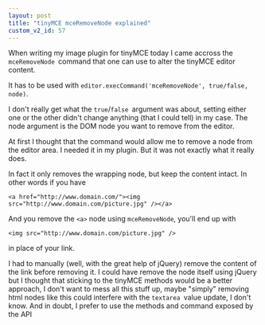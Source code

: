 ```yaml
---
layout: post
title: "tinyMCE mceRemoveNode explained"
custom_v2_id: 57
---
```


When writing my image plugin for tinyMCE today I came accross the
`mceRemoveNode `command that one can use to alter the tinyMCE editor content.

It has to be used with `editor.execCommand('mceRemoveNode', true/false,
node)`.

I don't really get what the `true`/`false `argument was about, setting either
one or the other didn't change anything (that I could tell) in my case. The
node argument is the DOM node you want to remove from the editor.

At first I thought that the command would allow me to remove a node from the
editor area. I needed it in my plugin. But it was not exactly what it really
does.

In fact it only removes the wrapping node, but keep the content intact. In
other words if you have

    
    <a href="http://www.domain.com/"><img src="http://www.domain.com/picture.jpg" /></a>

And you remove the `<a>` node using `mceRemoveNode`, you'll end up with

    
    <img src="http://www.domain.com/picture.jpg" />

in place of your link.

I had to manually (well, with the great help of jQuery) remove the content of
the link before removing it. I could have remove the node itself using jQuery
but I thought that sticking to the tinyMCE methods would be a better approach,
I don't want to mess all this stuff up, maybe "simply" removing html nodes
like this could interfere with the `textarea `value update, I don't know. And
in doubt, I prefer to use the methods and command exposed by the API


